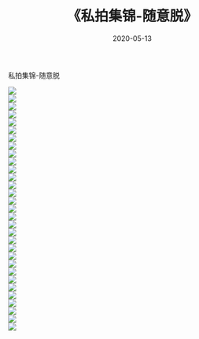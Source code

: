 ﻿---
layout: post
title:  《私拍集锦-随意脱》
date:   2020-05-13
img: http://imgx.orgx.ga/漏D/网络美图/2020/私拍集锦-随意脱/000.jpg
categories: [美女, 清纯, 唯美]
---

私拍集锦-随意脱

  ![](http://imgx.orgx.ga/漏D/网络美图/2020/私拍集锦-随意脱/001.jpg) <br> ![](http://imgx.orgx.ga/漏D/网络美图/2020/私拍集锦-随意脱/002.jpg) <br> ![](http://imgx.orgx.ga/漏D/网络美图/2020/私拍集锦-随意脱/003.jpg) <br> ![](http://imgx.orgx.ga/漏D/网络美图/2020/私拍集锦-随意脱/004.jpg) <br> ![](http://imgx.orgx.ga/漏D/网络美图/2020/私拍集锦-随意脱/005.jpg) <br> ![](http://imgx.orgx.ga/漏D/网络美图/2020/私拍集锦-随意脱/006.jpg) <br> ![](http://imgx.orgx.ga/漏D/网络美图/2020/私拍集锦-随意脱/007.jpg) <br> ![](http://imgx.orgx.ga/漏D/网络美图/2020/私拍集锦-随意脱/008.jpg) <br> ![](http://imgx.orgx.ga/漏D/网络美图/2020/私拍集锦-随意脱/009.jpg) <br> ![](http://imgx.orgx.ga/漏D/网络美图/2020/私拍集锦-随意脱/010.jpg) <br> ![](http://imgx.orgx.ga/漏D/网络美图/2020/私拍集锦-随意脱/011.jpg) <br> ![](http://imgx.orgx.ga/漏D/网络美图/2020/私拍集锦-随意脱/012.jpg) <br> ![](http://imgx.orgx.ga/漏D/网络美图/2020/私拍集锦-随意脱/013.jpg) <br> ![](http://imgx.orgx.ga/漏D/网络美图/2020/私拍集锦-随意脱/014.jpg) <br> ![](http://imgx.orgx.ga/漏D/网络美图/2020/私拍集锦-随意脱/015.jpg) <br> ![](http://imgx.orgx.ga/漏D/网络美图/2020/私拍集锦-随意脱/016.jpg) <br> ![](http://imgx.orgx.ga/漏D/网络美图/2020/私拍集锦-随意脱/017.jpg) <br> ![](http://imgx.orgx.ga/漏D/网络美图/2020/私拍集锦-随意脱/018.jpg) <br> ![](http://imgx.orgx.ga/漏D/网络美图/2020/私拍集锦-随意脱/019.jpg) <br> ![](http://imgx.orgx.ga/漏D/网络美图/2020/私拍集锦-随意脱/020.jpg) <br> ![](http://imgx.orgx.ga/漏D/网络美图/2020/私拍集锦-随意脱/021.jpg) <br> ![](http://imgx.orgx.ga/漏D/网络美图/2020/私拍集锦-随意脱/022.jpg) <br> ![](http://imgx.orgx.ga/漏D/网络美图/2020/私拍集锦-随意脱/023.jpg) <br> ![](http://imgx.orgx.ga/漏D/网络美图/2020/私拍集锦-随意脱/024.jpg) <br> ![](http://imgx.orgx.ga/漏D/网络美图/2020/私拍集锦-随意脱/025.jpg) <br> ![](http://imgx.orgx.ga/漏D/网络美图/2020/私拍集锦-随意脱/026.jpg) <br> ![](http://imgx.orgx.ga/漏D/网络美图/2020/私拍集锦-随意脱/027.jpg) <br> ![](http://imgx.orgx.ga/漏D/网络美图/2020/私拍集锦-随意脱/028.jpg) <br> ![](http://imgx.orgx.ga/漏D/网络美图/2020/私拍集锦-随意脱/029.jpg) <br> ![](http://imgx.orgx.ga/漏D/网络美图/2020/私拍集锦-随意脱/030.jpg) <br> ![](http://imgx.orgx.ga/漏D/网络美图/2020/私拍集锦-随意脱/031.jpg) <br>